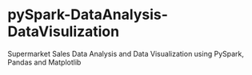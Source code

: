 # pySpark-DataAnalysis-DataVisulization

Supermarket Sales Data Analysis and Data Visualization using PySpark, Pandas and Matplotlib
